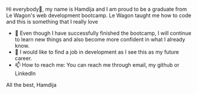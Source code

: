 Hi everybody👋, my name is Hamdija and I am proud to be a graduate from Le Wagon's web development bootcamp. 
Le Wagon taught me how to code and this is something that I really love 

- 🔭 Even though I have successfully finished the bootcamp, I will continue to learn new things and also become more confident in what I already know.
- 🌱 I would like to find a job in development as I see this as my future career.
- 📫 How to reach me: You can reach me through email, my github or LinkedIn

All the best,
Hamdija
